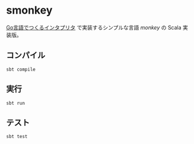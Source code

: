 # smonkey

[Go言語でつくるインタプリタ](https://www.oreilly.co.jp/books/9784873118222/) で実装するシンプルな言語 *monkey* の Scala 実装版。

## コンパイル

```
sbt compile
```

## 実行

```
sbt run
```

## テスト

```
sbt test
```
